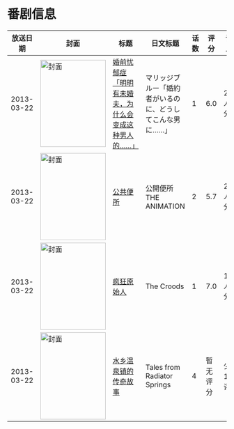 # 番剧信息

|放送日期|封面|标题|日文标题|话数|评分|评分人数|
|---|---|---|---|---|---|---|
|2013-03-22|<img src="/img/no_icon_subject.png" alt="封面" style="width:150px;height:200px;object-fit:cover;">|[婚前忧郁症「明明有未婚夫，为什么会变成这种男人的……」](https://bangumi.tv/subject/69315)|マリッジブルー「婚約者がいるのに、どうしてこんな男に……」|1|6.0|259人评分|
|2013-03-22|<img src="/img/no_icon_subject.png" alt="封面" style="width:150px;height:200px;object-fit:cover;">|[公共便所](https://bangumi.tv/subject/69316)|公開便所 THE ANIMATION|2|5.7|251人评分|
|2013-03-22|<img src="//lain.bgm.tv/pic/cover/c/c0/0c/71594_PKv31.jpg" alt="封面" style="width:150px;height:200px;object-fit:cover;">|[疯狂原始人](https://bangumi.tv/subject/71594)|The Croods|1|7.0|1130人评分|
|2013-03-22|<img src="//lain.bgm.tv/pic/cover/c/5c/5e/308782_hqFN7.jpg" alt="封面" style="width:150px;height:200px;object-fit:cover;">|[水乡温泉镇的传奇故事](https://bangumi.tv/subject/308782)|Tales from Radiator Springs|4|暂无评分|少于10人评分|
